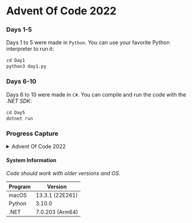# Advent Of Code 2022

### Days 1-5
Days 1 to 5 were made in `Python`. You can use your favorite Python interpreter to run it:
```shell
cd Day1
python3 day1.py
```

### Days 6-10
Days 6 to 10 were made in `C#`. You can compile and run the code with the _.NET SDK_:
```shell
cd Day5
dotnet run
```

### Progress Capture

<details>
  <summary>Advent Of Code 2022</summary>
  
  <img src="capture.png" alt="Capture" width="200">
  
</details>

#### System Information

_Code should work with older versions and OS._

| Program | Version |
| ---------------- | --- |
| macOS | 13.3.1 (22E261) |
| Python | 3.10.0 |
| .NET | 7.0.203 (Arm64) |
